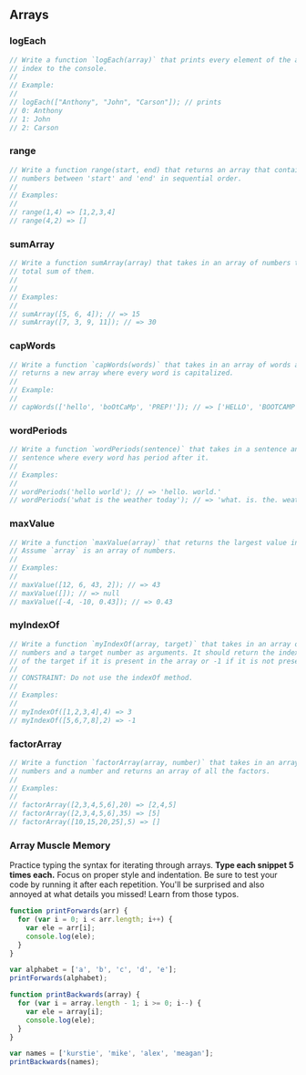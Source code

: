 ## Arrays

### logEach

```js
// Write a function `logEach(array)` that prints every element of the array and its
// index to the console.
//
// Example:
//
// logEach(["Anthony", "John", "Carson"]); // prints
// 0: Anthony
// 1: John
// 2: Carson
```

### range

```js
// Write a function range(start, end) that returns an array that contains all
// numbers between 'start' and 'end' in sequential order.
//
// Examples:
//
// range(1,4) => [1,2,3,4]
// range(4,2) => []
```

### sumArray

```js
// Write a function sumArray(array) that takes in an array of numbers that returns the
// total sum of them.
//
//
// Examples:
//
// sumArray([5, 6, 4]); // => 15
// sumArray([7, 3, 9, 11]); // => 30
```

### capWords

```js
// Write a function `capWords(words)` that takes in an array of words and
// returns a new array where every word is capitalized.
//
// Example:
//
// capWords(['hello', 'boOtCaMp', 'PREP!']); // => ['HELLO', 'BOOTCAMP', 'PREP!']
```

### wordPeriods

```js
// Write a function `wordPeriods(sentence)` that takes in a sentence and returns a new
// sentence where every word has period after it.
//
// Examples:
//
// wordPeriods('hello world'); // => 'hello. world.'
// wordPeriods('what is the weather today'); // => 'what. is. the. weather. today.'
```

### maxValue

```js
// Write a function `maxValue(array)` that returns the largest value in `array`.
// Assume `array` is an array of numbers.
//
// Examples:
//
// maxValue([12, 6, 43, 2]); // => 43
// maxValue([]); // => null
// maxValue([-4, -10, 0.43]); // => 0.43
```

### myIndexOf

```js
// Write a function `myIndexOf(array, target)` that takes in an array of
// numbers and a target number as arguments. It should return the index value
// of the target if it is present in the array or -1 if it is not present.
//
// CONSTRAINT: Do not use the indexOf method.
//
// Examples:
//
// myIndexOf([1,2,3,4],4) => 3
// myIndexOf([5,6,7,8],2) => -1
```

### factorArray

```js
// Write a function `factorArray(array, number)` that takes in an array of
// numbers and a number and returns an array of all the factors.
//
// Examples:
//
// factorArray([2,3,4,5,6],20) => [2,4,5]
// factorArray([2,3,4,5,6],35) => [5]
// factorArray([10,15,20,25],5) => []
```

### Array Muscle Memory

Practice typing the syntax for iterating through arrays. **Type each snippet 5 times each.**
Focus on proper style and indentation. Be sure to test your code by running it after
each repetition. You'll be surprised and also annoyed at what details you missed!
Learn from those typos.

```js
function printForwards(arr) {
  for (var i = 0; i < arr.length; i++) {
    var ele = arr[i];
    console.log(ele);
  }
}

var alphabet = ['a', 'b', 'c', 'd', 'e'];
printForwards(alphabet);
```

```js
function printBackwards(array) {
  for (var i = array.length - 1; i >= 0; i--) {
    var ele = array[i];
    console.log(ele);
  }
}

var names = ['kurstie', 'mike', 'alex', 'meagan'];
printBackwards(names);
```
